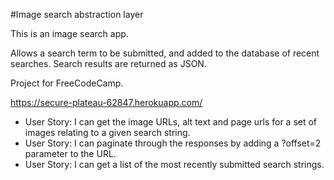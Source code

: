 #Image search abstraction layer

This is an image search app.

Allows a search term to be submitted, and added to the database of recent searches. Search results are returned as JSON.

Project for FreeCodeCamp.

https://secure-plateau-62847.herokuapp.com/

* User Story: I can get the image URLs, alt text and page urls for a set of images relating to a given search string.
* User Story: I can paginate through the responses by adding a ?offset=2 parameter to the URL.
* User Story: I can get a list of the most recently submitted search strings.